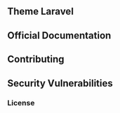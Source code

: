 ## Theme Laravel


## Official Documentation


## Contributing


## Security Vulnerabilities


### License

